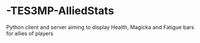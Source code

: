 # -TES3MP-AlliedStats
Python client and server aiming to display Health, Magicka and Fatigue bars for allies of players
